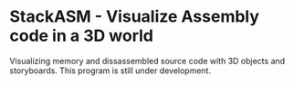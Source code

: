# StackASM - Visualize Assembly code in a 3D world

Visualizing memory and dissassembled source code with 3D objects and storyboards. This program is still under development.
